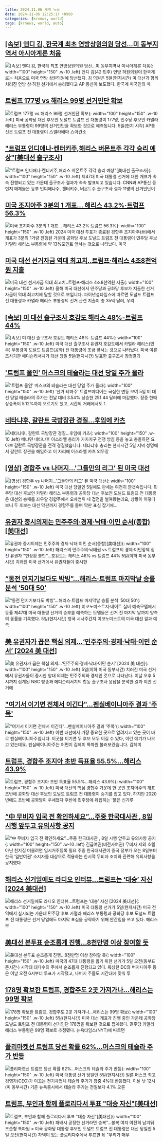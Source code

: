 ```yaml
---
title: 2024.11.06 세계 뉴스
date: 2024-11-06 12:25:17 +0900
categories: [krnews, world]
tags: [krnews, world, auto]
---
```

## [[속보] 앤디 김, 한국계 최초 연방상원의원 당선…미 동부지역서 아시아계론 처음](https://n.news.naver.com/mnews/article/029/0002913848)

![[속보] 앤디 김, 한국계 최초 연방상원의원 당선…미 동부지역서 아시아계론 처음](https://mimgnews.pstatic.net/image/origin/029/2024/11/06/2913848.jpg?type=nf220_150){: width="100" height="150" .w-10 .left}
앤디 김(42·민주) 연방 하원의원이 한국계로는 처음으로 미국 연방 상원의원에 당선됐다. 김 의원은 5일(현지시간) 미 대선과 함께 치러진 연방 상·하원 선거에서 승리했다고 AP 통신이 보도했다. 한국계 미국인의 미

## [트럼프 177명 vs 해리스 99명 선거인단 확보](https://n.news.naver.com/mnews/article/057/0001851823)

![트럼프 177명 vs 해리스 99명 선거인단 확보](https://mimgnews.pstatic.net/image/origin/057/2024/11/06/1851823.jpg?type=nf220_150){: width="100" height="150" .w-10 .left}
미국 공화당 대선 후보인 도널드 트럼프 전 대통령이 177명, 민주당 후보인 카멀라 해리스 부통령이 99명의 선거인단을 확보한 것으로 예측됩니다. 5일(현지 시각) AP통신은 트럼프 전 대통령이 △앨라배마 △아칸소

## ["트럼프 인디애나·켄터키주,해리스 버몬트주 각각 승리 예상"[美대선 출구조사]](https://n.news.naver.com/mnews/article/055/0001203711)

!["트럼프 인디애나·켄터키주,해리스 버몬트주 각각 승리 예상"[美대선 출구조사]](https://mimgnews.pstatic.net/image/origin/055/2024/11/06/1203711.jpg?type=nf220_150){: width="100" height="150" .w-10 .left}
제47대 미국 대통령 선거에 대한 개표가 속속 진행되고 있는 가운데 출구조사 결과가 속속 발표되고 있습니다. CNN과 AP통신 등 현지 매체들은 동부 인디애나주, 켄터키주, 버몬트주 출구조사 결과 11명의 선거인단이

## [미국 조지아주 3분의 1 개표… 해리스 43.2%·트럼프 56.3%](https://n.news.naver.com/mnews/article/469/0000831699)

![미국 조지아주 3분의 1 개표… 해리스 43.2%·트럼프 56.3%](https://mimgnews.pstatic.net/image/origin/469/2024/11/06/831699.jpg?type=nf220_150){: width="100" height="150" .w-10 .left}
2024 미국 대선 투표가 종료된 경합주 조지아주(州)에서 개표가 3분의 1가량 진행된 가운데 공화당 후보 도널드 트럼프 전 대통령이 민주당 후보 카멀라 해리스 부통령에 약 13%포인트 앞서는 것으로 나타났다. 미국

## [미국 대선 선거자금 역대 최고치‥트럼프·해리스 4조8천억원 지출](https://n.news.naver.com/mnews/article/214/0001384791)

![미국 대선 선거자금 역대 최고치‥트럼프·해리스 4조8천억원 지출](https://mimgnews.pstatic.net/image/origin/214/2024/11/06/1384791.jpg?type=nf220_150){: width="100" height="150" .w-10 .left}
올해 미국 대선에서 민주당과 공화당 후보가 지출한 선거 자금이 역대 최고치에 달할 것으로 보입니다. 파이낸셜타임스에 따르면 도널드 트럼프 전 대통령과 카멀라 해리스 부통령의 선거 관련 지출이 총 35억 달러, 우리

## [[속보] 미 대선 출구조사 호감도 해리스 48%-트럼프 44%](https://n.news.naver.com/mnews/article/654/0000092370)

![[속보] 미 대선 출구조사 호감도 해리스 48%-트럼프 44%](https://mimgnews.pstatic.net/image/origin/654/2024/11/06/92370.jpg?type=nf220_150){: width="100" height="150" .w-10 .left}
미국 대선 출구조사 유권자 호감도에서 카멀라 해리스(민주) 부통령이 도널드 트럼프(공화) 전 대통령에 조금 앞서는 것으로 나타났다. 미국 여론조사기관 에디슨리서치가 대선 당일 5일(현지시간) 발표한 출구조사 잠정결과

## ['트럼프 올인' 머스크의 테슬라는 대선 당일 주가 올라](https://n.news.naver.com/mnews/article/023/0003868568)

!['트럼프 올인' 머스크의 테슬라는 대선 당일 주가 올라](https://mimgnews.pstatic.net/image/origin/023/2024/11/06/3868568.jpg?type=nf220_150){: width="100" height="150" .w-10 .left}
‘선거 테마주’ 트럼프미디어는 극심한 변동 보여 5일 미 대선 당일 테슬라의 주가는 전날 대비 3.54% 상승한 251.44 달러에 마감했다. 장중 한때 상승폭이 5.12%까지 오르기도 했고, 시간외 거래에서도 1.

## [네타냐후, 갈란트 국방장관 경질...후임에 카츠](https://n.news.naver.com/mnews/article/052/0002109862)

![네타냐후, 갈란트 국방장관 경질...후임에 카츠](https://mimgnews.pstatic.net/image/origin/052/2024/11/06/2109862.jpg?type=nf220_150){: width="100" height="150" .w-10 .left}
베냐민 네타냐후 이스라엘 총리가 가자지구 전쟁 방침 등을 놓고 충돌하던 요아브 갈란트 국방장관을 전격 경질했습니다. 네타냐후 총리는 현지시간 5일 저녁 성명에서 갈란트 장관을 해임하고 이 자리에 이스라엘 카츠 외무장

## [[영상] 경합주 vs 나머지…'그들만의 리그' 된 미국 대선](https://n.news.naver.com/mnews/article/001/0015026265)

![[영상] 경합주 vs 나머지…'그들만의 리그' 된 미국 대선](https://mimgnews.pstatic.net/image/origin/001/2024/11/05/15026265.jpg?type=nf220_150){: width="100" height="150" .w-10 .left}
미국 대선 당일인 5일에도 판세는 여전히 안갯속입니다. 민주당 대선 후보인 카멀라 해리스 부통령과 공화당 대선 후보인 도널드 트럼프 전 대통령은 대선의 승패를 좌우할 경합주에서 오차범위 내 접전을 벌여왔는데요, 상황이 이렇다 보니 두 후보는 대선 막판까지 경합주를 돌며 막판 표심 잡기에...

## [유권자 중시의제는 민주주의·경제·낙태·이민 순서(종합)[美대선]](https://n.news.naver.com/mnews/article/001/0015028215)

![유권자 중시의제는 민주주의·경제·낙태·이민 순서(종합)[美대선]](https://mimgnews.pstatic.net/image/origin/001/2024/11/06/15028215.jpg?type=nf220_150){: width="100" height="150" .w-10 .left}
해리스의 민주주의·낙태권 vs 트럼프의 경제·이민정책 접전 유권자 "현상황 불만"…호감도는 해리스 48% vs 트럼프 44% 5일(이하 미국 동부시간) 치러진 미국 선거에서 유권자들이 중시한

## [“동전 던지기보다도 박빙”…해리스·트럼프 마지막날 승률 분석 ‘50대 50’](https://n.news.naver.com/mnews/article/009/0005391558)

![“동전 던지기보다도 박빙”…해리스·트럼프 마지막날 승률 분석 ‘50대 50’](https://mimgnews.pstatic.net/image/origin/009/2024/11/05/5391558.jpg?type=nf220_150){: width="100" height="150" .w-10 .left}
이코노미스트지·네이트 실버 예측모델에서 동률 제47대 미국 대통령 선거의 승부를 예측하는 모델들은 선거 전 마지막 날까지 양측의 동률을 기록했다. 5일(현지시간) 영국 시사주간지 이코노미스트의 미국 대선 결과 예측

## [美 유권자가 꼽은 핵심 의제…‘민주주의·경제·낙태·이민 순서’  [2024 美 대선]](https://n.news.naver.com/mnews/article/016/0002384276)

![美 유권자가 꼽은 핵심 의제…‘민주주의·경제·낙태·이민 순서’  [2024 美 대선]](https://mimgnews.pstatic.net/image/origin/016/2024/11/06/2384276.jpg?type=nf220_150){: width="100" height="150" .w-10 .left}
5일(이하 미국 동부시간) 치러진 미국 선거에서 유권자들이 중시한 양대 의제는 민주주의와 경제인 것으로 나타났다. 이날 오후 5시까지 집계된 NBC 방송과 에디슨리서치의 합동 출구조사 응답을 분석한 결과 이번 선거에

## ["여기서 이기면 전체서 이긴다"…펜실베이니아주 결과 '주목'](https://n.news.naver.com/mnews/article/437/0000417218)

!["여기서 이기면 전체서 이긴다"…펜실베이니아주 결과 '주목'](https://mimgnews.pstatic.net/image/origin/437/2024/11/06/417218.jpg?type=nf220_150){: width="100" height="150" .w-10 .left}
이번 대선에서 가장 중요한 곳으로 알려지고 있는 곳이 바로 펜실베이니아주입니다. 이곳을 이기면 두 후보 모두 이길 수 있다, 이런 얘기가 나오고 있는데요. 펜실베이니아주는 어떤지 김혜미 특파원 불러보겠습니다. 김혜미

## [트럼프, 경합주 조지아 초반 득표율 55.5%…해리스 43.9%](https://n.news.naver.com/mnews/article/448/0000487191)

![트럼프, 경합주 조지아 초반 득표율 55.5%…해리스 43.9%](https://mimgnews.pstatic.net/image/origin/448/2024/11/06/487191.jpg?type=nf220_150){: width="100" height="150" .w-10 .left}
미국 대선의 핵심 경합주 가운데 한 곳인 조지아주의 개표 초반에 공화당 대선 후보인 도널드 트럼프 전 대통령이 승기를 잡고 있다. 하지만 2020년에도 초반에 공화당이 우세했다 후반에 민주당에 뒤집히는 '붉은 신기루

## [“中 무비자 입국 전 확인하세요”…주중 한국대사관 , 8일 시행 앞두고 유의사항 공지](https://n.news.naver.com/mnews/article/009/0005391534)

![“中 무비자 입국 전 확인하세요”…주중 한국대사관 , 8일 시행 앞두고 유의사항 공지](https://mimgnews.pstatic.net/image/origin/009/2024/11/05/5391534.jpg?type=nf220_150){: width="100" height="150" .w-10 .left}
긴급여권(비전자여권) 무비자 제외 호텔 아닌 친지집 머물려면 임시거주등록 필요 주중 한국대사관이 중국 정부가 오는 8일부터 한국 ‘일반여권’ 소지자를 대상으로 적용하는 한시적 무비자 조치와 관련해 유의사항을 공지했다

## [해리스 선거일에도 라디오 인터뷰…트럼프는 ‘대승’ 자신 [2024 美대선]](https://n.news.naver.com/mnews/article/016/0002384244)

![해리스 선거일에도 라디오 인터뷰…트럼프는 ‘대승’ 자신 [2024 美대선]](https://mimgnews.pstatic.net/image/origin/016/2024/11/06/2384244.jpg?type=nf220_150){: width="100" height="150" .w-10 .left}
미국 대통령 선거가 5일(현지시간) 미국 전역에서 실시되는 가운데 민주당 후보 카멀라 해리스 부통령과 공화당 후보 도널드 트럼프 전 대통령은 선거 당일에도 마지막 표심을 공략하기 위해 안간힘을 쓰고 있다. 해리스 부

## [美대선 본투표 순조롭게 진행…8천만명 이상 참여할 듯](https://n.news.naver.com/mnews/article/079/0003955720)

![美대선 본투표 순조롭게 진행…8천만명 이상 참여할 듯](https://mimgnews.pstatic.net/image/origin/079/2024/11/06/3955720.jpg?type=nf220_150){: width="100" height="150" .w-10 .left}
미국의 47대 대통령을 뽑기 위한 선거가 5일 오전(동부표준시간·) 시작돼 대다수의 주에서 순조롭게 진행되고 있다. 워싱턴 DC와 버지니아주 등은 이날 오전 6시부터 투표가 시작됐고, 나머지 주들도 시간대에 맞춰 투

## [178명 확보한 트럼프, 경합주도 2곳 가져가나…해리스는 99명 확보](https://n.news.naver.com/mnews/article/008/0005110662)

![178명 확보한 트럼프, 경합주도 2곳 가져가나…해리스는 99명 확보](https://mimgnews.pstatic.net/image/origin/008/2024/11/06/5110662.jpg?type=nf220_150){: width="100" height="150" .w-10 .left}
5일(현지시간) 미국 대선 개표가 진행 중인 가운데 공화당 도널드 트럼프 전 대통령이 선거인단 178명을 확보한 것으로 집계됐다. 민주당 카멀라 해리스 부통령은 99명 확보로 추정됐다. 뉴욕타임스(NYT)에 따르면

## [폴리마켓선 트럼프 당선 확률 62%…머스크의 테슬라 주가 반등](https://n.news.naver.com/mnews/article/025/0003398600)

![폴리마켓선 트럼프 당선 확률 62%…머스크의 테슬라 주가 반등](https://mimgnews.pstatic.net/image/origin/025/2024/11/06/3398600.jpg?type=nf220_150){: width="100" height="150" .w-10 .left}
미국 대통령 선거 당일인 5일(현지시간) 일론 머스크 최고경영자(CEO)가 이끄는 전기차업체 테슬라 주가가 장중 4%대 반등했다. 이날 낮 12시(미 동부시간) 기준 뉴욕증시에서 테슬라 주가는 전일보다 4.1% 오른

## [트럼프, 부인과 함께 플로리다서 투표 "대승 자신"[美대선]](https://n.news.naver.com/mnews/article/001/0015027835)

![트럼프, 부인과 함께 플로리다서 투표 "대승 자신"[美대선]](https://mimgnews.pstatic.net/image/origin/001/2024/11/06/15027835.jpg?type=nf220_150){: width="100" height="150" .w-10 .left}
패배시 공정한 선거라면 승복"…불복 여지 여전히 남겨둬 조준형 특파원 = 미국 공화당 대통령 후보인 도널드 트럼프 전 대통령은 대선 당일인 5일 오전(현지시간) 자택이 있는 플로리다주에서 투표한 뒤 "우리가 매우

